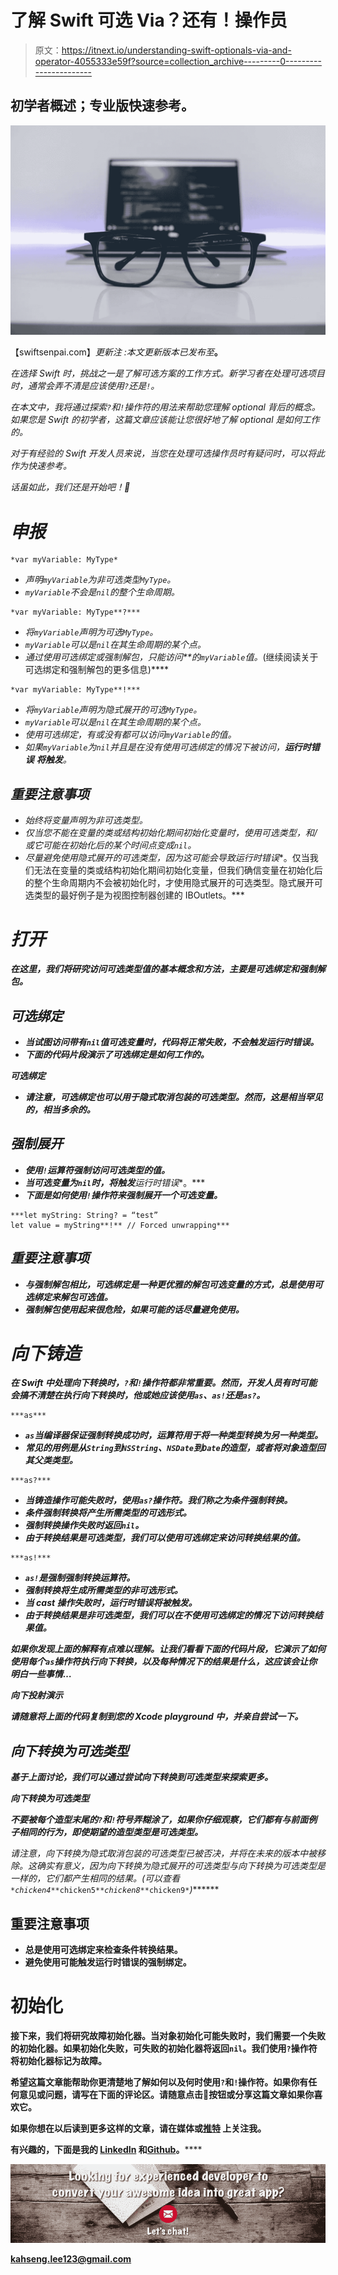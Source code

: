 # 了解 Swift 可选 Via？还有！操作员

> 原文：<https://itnext.io/understanding-swift-optionals-via-and-operator-4055333e59f?source=collection_archive---------0----------------------->

## 初学者概述；专业版快速参考。

![](img/36ebc041df93e03275a3072c75244633.png)

【swiftsenpai.com】*更新注* *:本文更新版本已发布至*[](https://swiftsenpai.com/swift/making-sense-of-swift-operators/)**。**

*在选择 Swift 时，挑战之一是了解可选方案的工作方式。新学习者在处理可选项目时，通常会弄不清是应该使用`?`还是`!`。*

*在本文中，我将通过探索`?`和`!`操作符的用法来帮助您理解 optional 背后的概念。如果您是 Swift 的初学者，这篇文章应该能让您很好地了解 optional 是如何工作的。*

*对于有经验的 Swift 开发人员来说，当您在处理可选操作员时有疑问时，可以将此作为快速参考。*

*话虽如此，我们还是开始吧！🚀*

# *申报*

```
*var myVariable: MyType*
```

*   *声明`myVariable`为非可选类型`MyType`。*
*   *`myVariable`不会是`nil`的整个生命周期。*

```
*var myVariable: MyType**?***
```

*   *将`myVariable`声明为可选`MyType`。*
*   *`myVariable`可以是`nil`在其生命周期的某个点。*
*   *通过使用可选绑定或强制解包，只能访问**的`myVariable`值。*(继续阅读关于可选绑定和强制解包的更多信息)****

```
*var myVariable: MyType**!***
```

*   *将`myVariable`声明为隐式展开的可选`MyType`。*
*   *`myVariable`可以是`nil`在其生命周期的某个点。*
*   *使用可选绑定，有或没有都可以访问`myVariable`的值。*
*   *如果`myVariable`为`nil`并且是在没有使用可选绑定的情况下被访问，**运行时错误** **将触发**。*

## *重要注意事项*

*   *始终将变量声明为非可选类型。*
*   *仅当您不能在变量的类或结构初始化期间初始化变量时，使用可选类型，和/或它可能在初始化后的某个时间点变成`nil`。*
*   *尽量避免使用隐式展开的可选类型，因为这可能会导致运行时错误**。仅当我们无法在变量的类或结构初始化期间初始化变量，但我们确信变量在初始化后的整个生命周期内不会被初始化时，才使用隐式展开的可选类型。隐式展开可选类型的最好例子是为视图控制器创建的 IBOutlets。***

# ***打开***

***在这里，我们将研究访问可选类型值的基本概念和方法，主要是可选绑定和强制解包。***

## ***可选绑定***

*   ***当试图访问带有`nil`值可选变量时，代码将正常失败，不会触发运行时错误。***
*   ***下面的代码片段演示了可选绑定是如何工作的。***

***可选绑定***

*   ***请注意，可选绑定也可以用于隐式取消包装的可选类型。然而，这是相当罕见的，相当多余的。***

## ***强制展开***

*   ***使用`!`运算符强制访问可选类型的值。***
*   ***当可选变量为`nil`时，将触发**运行时错误**。***
*   ***下面是如何使用`!`操作符来强制展开一个可选变量。***

```
***let myString: String? = “test”
let value = myString**!** // Forced unwrapping***
```

## ***重要注意事项***

*   ***与强制解包相比，可选绑定是一种更优雅的解包可选变量的方式，总是使用可选绑定来解包可选值。***
*   ***强制解包使用起来很危险，如果可能的话尽量避免使用。***

# ***向下铸造***

***在 Swift 中处理向下转换时，`?`和`!`操作符都非常重要。然而，开发人员有时可能会搞不清楚在执行向下转换时，他或她应该使用`as`、`as!`还是`as?`。***

```
***as***
```

*   ***`as`当编译器保证强制转换成功时，运算符用于将一种类型转换为另一种类型。***
*   ***常见的用例是从`String`到`NSString`、`NSDate`到`Date`的造型，或者将对象造型回其父类类型。***

```
***as?***
```

*   ***当铸造操作可能失败时，使用`as?`操作符。我们称之为条件强制转换。***
*   ***条件强制转换将产生所需类型的可选形式。***
*   ***强制转换操作失败时返回`nil`。***
*   ***由于转换结果是可选类型，我们可以使用可选绑定来访问转换结果的值。***

```
***as!***
```

*   ***`as!`是强制强制转换运算符。***
*   ***强制转换将生成所需类型的非可选形式。***
*   ***当 cast 操作失败时，**运行时错误**将被触发。***
*   ***由于转换结果是非可选类型，我们可以在不使用可选绑定的情况下访问转换结果值。***

***如果你发现上面的解释有点难以理解。让我们看看下面的代码片段，它演示了如何使用每个`as`操作符执行向下转换，以及每种情况下的结果是什么，这应该会让你明白一些事情…***

***向下投射演示***

***请随意将上面的代码复制到您的 Xcode playground 中，并亲自尝试一下。***

## ***向下转换为可选类型***

***基于上面讨论，我们可以通过尝试向下转换到可选类型来探索更多。***

***向下转换为可选类型***

***不要被每个造型末尾的`?`和`!`符号弄糊涂了，如果你仔细观察，它们都有与前面例子相同的行为，即使期望的造型类型是可选类型。***

***请注意，向下转换为隐式取消包装的可选类型已被否决，并将在未来的版本中被移除。这确实有意义，因为向下转换为隐式展开的可选类型与向下转换为可选类型是一样的，它们都产生相同的结果。*(可以查看*`*chicken4*`*`*chicken5*`*`*chicken8*`*`*chicken9*`*)*******

## ****重要注意事项****

*   ****总是使用可选绑定来检查条件转换结果。****
*   ****避免使用可能触发**运行时错误**的强制绑定。****

# ****初始化****

****接下来，我们将研究故障初始化器。当对象初始化可能失败时，我们需要一个失败的初始化器。如果初始化失败，可失败的初始化器将返回`nil`。我们使用`?`操作符将初始化器标记为故障。****

****希望这篇文章能帮助你更清楚地了解如何以及何时使用`?`和`!`操作符。如果你有任何意见或问题，请写在下面的评论区。请随意点击👏按钮或分享这篇文章如果你喜欢它。****

****如果你想在以后读到更多这样的文章，请在**媒体**或[推特](https://twitter.com/Lee_Kah_Seng) 上关注我。****

****有兴趣的，下面是我的 [**LinkedIn**](https://www.linkedin.com/in/lee-kah-seng-55720645/) 和**[**Github**](https://github.com/LeeKahSeng)**。********

******![](img/ac1700eaa9da7ccdc090ca65d354f4aa.png)******

******[kahseng.lee123@gmail.com](http://kahseng.lee123@gmail.com)******